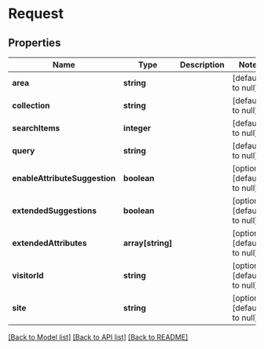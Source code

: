 # Request

## Properties
Name | Type | Description | Notes
------------ | ------------- | ------------- | -------------
**area** | **string** |  | [default to null]
**collection** | **string** |  | [default to null]
**searchItems** | **integer** |  | [default to null]
**query** | **string** |  | [default to null]
**enableAttributeSuggestion** | **boolean** |  | [optional] [default to null]
**extendedSuggestions** | **boolean** |  | [optional] [default to null]
**extendedAttributes** | **array[string]** |  | [optional] [default to null]
**visitorId** | **string** |  | [optional] [default to null]
**site** | **string** |  | [optional] [default to null]

[[Back to Model list]](../README.md#documentation-for-models) [[Back to API list]](../README.md#documentation-for-api-endpoints) [[Back to README]](../README.md)


